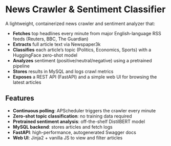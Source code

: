 # News Crawler & Sentiment Classifier

A lightweight, containerized news crawler and sentiment analyzer that:

- **Fetches** top headlines every minute from major English-language RSS feeds (Reuters, BBC, The Guardian)
- **Extracts** full article text via Newspaper3k
- **Classifies** each article’s topic (Politics, Economics, Sports) with a HuggingFace zero-shot model
- **Analyzes** sentiment (positive/neutral/negative) using a pretrained pipeline
- **Stores** results in MySQL and logs crawl metrics
- **Exposes** a REST API (FastAPI) and a simple web UI for browsing the latest articles

## Features

- **Continuous polling**: APScheduler triggers the crawler every minute
- **Zero-shot topic classification**: no training data required
- **Pretrained sentiment analysis**: off-the-shelf DistilBERT model
- **MySQL backend**: stores articles and fetch logs
- **FastAPI**: high-performance, autogenerated Swagger docs
- **Web UI**: Jinja2 + vanilla JS to view and filter articles


